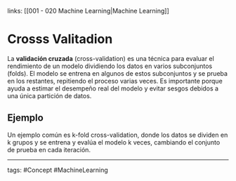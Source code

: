 links: [[001 - 020 Machine Learning|Machine Learning]]

# Crosss Valitadion
La **validación cruzada** (cross-validation) es una técnica para evaluar el rendimiento de un modelo dividiendo los datos en varios subconjuntos (folds). El modelo se entrena en algunos de estos subconjuntos y se prueba en los restantes, repitiendo el proceso varias veces. Es importante porque ayuda a estimar el desempeño real del modelo y evitar sesgos debidos a una única partición de datos.

## Ejemplo
Un ejemplo común es k-fold cross-validation, donde los datos se dividen en k grupos y se entrena y evalúa el modelo k veces, cambiando el conjunto de prueba en cada iteración.




---
tags:
	#Concept  #MachineLearning